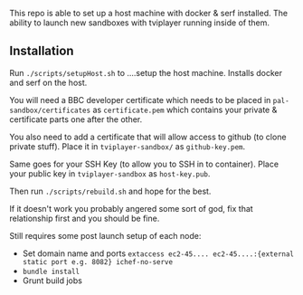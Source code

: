 This repo is able to set up a host machine with docker & serf installed. The ability to launch new sandboxes with tviplayer running inside of them. 

Installation
------------

Run `./scripts/setupHost.sh` to ....setup the host machine. Installs docker and serf on the host.

You will need a BBC developer certificate which needs to be placed in `pal-sandbox/certificates` as `certificate.pem` which contains your private & certificate parts one after the other.

You also need to add a certificate that will allow access to github (to clone private stuff). Place it in  `tviplayer-sandbox/` as `github-key.pem`.

Same goes for your SSH Key (to allow you to SSH in to container). Place your public key in `tviplayer-sandbox` as  `host-key.pub`.

Then run `./scripts/rebuild.sh` and hope for the best.

If it doesn't work you probably angered some sort of god, fix that relationship first and you should be fine.

Still requires some post launch setup of each node:

- Set domain name and ports `extaccess ec2-45.... ec2-45....:{external static port e.g. 8082} ichef-no-serve`
- `bundle install`
- Grunt build jobs 


